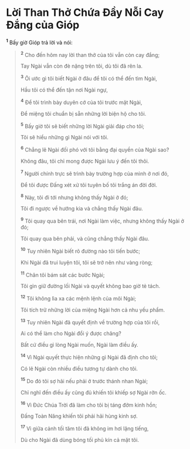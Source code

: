 # Lời Than Thở Chứa Ðầy Nỗi Cay Ðắng của Gióp
<sup><b>1</b></sup> Bấy giờ Gióp trả lời và nói:


> <sup><b>2</b></sup> Cho đến hôm nay lời than thở của tôi vẫn còn cay đắng;
> 
> Tay Ngài vẫn còn đè nặng trên tôi, dù tôi đã rên la.
> 
> <sup><b>3</b></sup> Ôi ước gì tôi biết Ngài ở đâu để tôi có thể đến tìm Ngài,
> 
> Hầu tôi có thể đến tận nơi Ngài ngự,
> 
> <sup><b>4</b></sup> Ðể tôi trình bày duyên cớ của tôi trước mặt Ngài,
> 
> Ðể miệng tôi chuẩn bị sẵn những lời biện hộ cho tôi.
> 
> <sup><b>5</b></sup> Bấy giờ tôi sẽ biết những lời Ngài giải đáp cho tôi;
> 
> Tôi sẽ hiểu những gì Ngài nói với tôi.
> 
> <sup><b>6</b></sup> Chẳng lẽ Ngài đối phó với tôi bằng đại quyền của Ngài sao?
> 
> Không đâu, tôi chỉ mong được Ngài lưu ý đến tôi thôi.
> 
> <sup><b>7</b></sup> Người chính trực sẽ trình bày trường hợp của mình ở nơi đó,
> 
> Ðể tôi được Ðấng xét xử tôi tuyên bố tôi trắng án đời đời.
> 
> <sup><b>8</b></sup> Này, tôi đi tới nhưng không thấy Ngài ở đó;
> 
> Tôi đi ngược về hướng kia và chẳng thấy Ngài đâu.
> 
> <sup><b>9</b></sup> Tôi quay qua bên trái, nơi Ngài làm việc, nhưng không thấy Ngài ở đó;
> 
> Tôi quay qua bên phải, và cũng chẳng thấy Ngài đâu.
> 
> <sup><b>10</b></sup> Tuy nhiên Ngài biết rõ đường nào tôi tiến bước;
> 
> Khi Ngài đã trui luyện tôi, tôi sẽ trở nên như vàng ròng;
> 
> <sup><b>11</b></sup> Chân tôi bám sát các bước Ngài;
> 
> Tôi gìn giữ đường lối Ngài và quyết không bao giờ tẻ tách.
> 
> <sup><b>12</b></sup> Tôi không lìa xa các mệnh lệnh của môi Ngài;
> 
> Tôi tích trữ những lời của miệng Ngài hơn cả nhu yếu phẩm.
> 
> <sup><b>13</b></sup> Tuy nhiên Ngài đã quyết định về trường hợp của tôi rồi,
> 
> Ai có thể làm cho Ngài đổi ý được chăng?
> 
> Bất cứ điều gì lòng Ngài muốn, Ngài làm điều ấy.
> 
> <sup><b>14</b></sup> Vì Ngài quyết thực hiện những gì Ngài đã định cho tôi;
> 
> Có lẽ Ngài còn nhiều điều tương tự dành cho tôi.
> 
> <sup><b>15</b></sup> Do đó tôi sợ hãi nếu phải ở trước thánh nhan Ngài;
> 
> Chỉ nghĩ đến điều ấy cũng đủ khiến tôi khiếp sợ Ngài rởn ốc.
> 
> <sup><b>16</b></sup> Vì Ðức Chúa Trời đã làm cho tôi bị táng đởm kinh hồn;
> 
> Ðấng Toàn Năng khiến tôi phải hãi hùng kinh sợ.
> 
> <sup><b>17</b></sup> Vì giữa cảnh tối tăm tôi đã không im hơi lặng tiếng,
> 
> Dù cho Ngài đã dùng bóng tối phủ kín cả mặt tôi.
>